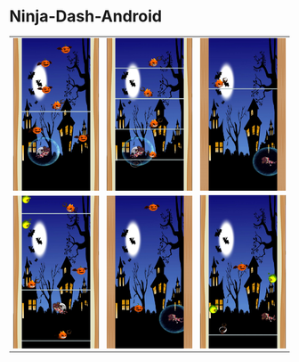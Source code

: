 # Ninja-Dash-Android

|  |  |  |
|---|---| ---|
|![Screenshot5](https://github.com/AndreiSerbanescu/Ninja-Dash-Android/blob/master/screenshot/07.jpeg) |  ![Screenshot3](https://github.com/AndreiSerbanescu/Ninja-Dash-Android/blob/master/screenshot/06.jpeg)|  ![Screenshot2](https://github.com/AndreiSerbanescu/Ninja-Dash-Android/blob/master/screenshot/02.jpeg)|
|![Screenshot4](https://github.com/AndreiSerbanescu/Ninja-Dash-Android/blob/master/screenshot/09.jpeg)  | ![Screenshot1](https://github.com/AndreiSerbanescu/Ninja-Dash-Android/blob/master/screenshot/01.jpeg) |  ![Screenshot6](https://github.com/AndreiSerbanescu/Ninja-Dash-Android/blob/master/screenshot/10.jpeg)|
